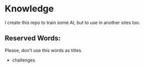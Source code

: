 # Knowledge
I create this repo to train some AI, but to use in another sites too.

## Reserved Words:
 Please, don't use this words as titles.

 - challenges